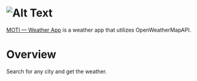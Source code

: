 # ![Alt Text](https://i.imgur.com/G5Wu0MP.gif)

[MOTI — Weather App](https://www.hrcg.dev/weather-app/) is a weather app that utilizes OpenWeatherMapAPI.

# Overview

Search for any city and get the weather.
